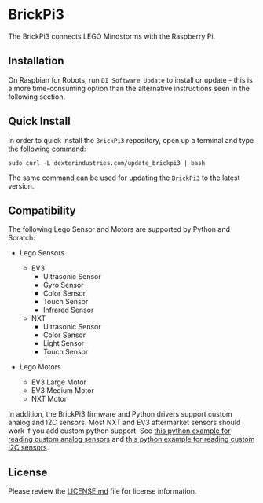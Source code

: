 BrickPi3
========
The BrickPi3 connects LEGO Mindstorms with the Raspberry Pi.


Installation
------------

On Raspbian for Robots, run `DI Software Update` to install or update - this is a more time-consuming option than the alternative instructions seen in the following section.

Quick Install
-------------

In order to quick install the `BrickPi3` repository, open up a terminal and type the following command:
```
sudo curl -L dexterindustries.com/update_brickpi3 | bash
```
The same command can be used for updating the `BrickPi3` to the latest version.

Compatibility
-------------

The following Lego Sensor and Motors are supported by Python and Scratch:

* Lego Sensors
  * EV3
    * Ultrasonic Sensor
    * Gyro Sensor
    * Color Sensor
    * Touch Sensor
    * Infrared Sensor
  * NXT
    * Ultrasonic Sensor
    * Color Sensor
    * Light Sensor
    * Touch Sensor

* Lego Motors
  * EV3 Large Motor
  * EV3 Medium Motor
  * NXT Motor

In addition, the BrickPi3 firmware and Python drivers support custom analog and
I2C sensors. Most NXT and EV3 aftermarket sensors should work if you add custom
python support. See [this python example for reading custom analog sensors][ex1]
and [this python example for reading custom I2C sensors][ex2].

[ex1]: https://github.com/DexterInd/BrickPi3/blob/master/Software/Python/Examples/Analog_Sensor.py
[ex2]: https://github.com/DexterInd/BrickPi3/blob/master/Software/Python/Examples/DI-dTIR.py


License
-------

Please review the [LICENSE.md] file for license information.

[LICENSE.md]: ./LICENSE.md
